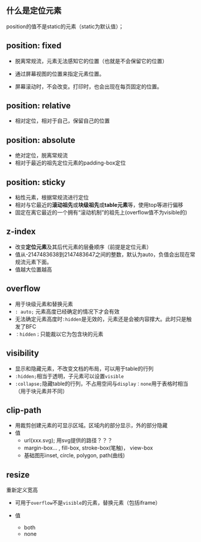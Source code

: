 ## 什么是定位元素

position的值不是static的元素（static为默认值）；

## position: fixed

- 脱离常规流，元素无法感知它的位置（也就是不会保留它的位置）

- 通过屏幕视图的位置来指定元素位置。
- 屏幕滚动时，不会改变。打印时，也会出现在每页固定的位置。



## position: relative

- 相对定位，相对于自己，保留自己的位置



## position: absolute

- 绝对定位，脱离常规流
- 相对于最近的祖先定位元素的padding-box定位



## position: sticky

- 粘性元素，根据常规流进行定位
- 相对与它最近的**滚动祖先**或**块级祖先**或**table元素**等，使用top等进行偏移
- 固定在离它最近的一个拥有“滚动机制”的祖先上(overflow值不为visible的)



##  z-index

- 改变**定位元素**及其后代元素的层叠顺序（前提是定位元素）
- 值从-2147483638到2147483647之间的整数，默认为auto，负值会出现在常规流元素下面。
- 值越大位置越高

## overflow

- 用于块级元素和替换元素
- `: auto;` 元素高度已经确定的情况下才会有效
- 无法确定元素高度时`:hidden`是无效的，元素还是会被内容撑大。此时只是触发了BFC
- `：hidden；`只能裁以它为包含块的元素



## visibility

- 显示和隐藏元素，不改变文档的布局，可以用于table的行列
- `:hidden;`相当于透明，子元素可以设置`visible`
- `:collapse;`隐藏table的行列，不占用空间与`display：none`用于表格时相当（用于块元素并不同）



## clip-path

- 用裁剪创建元素的可显示区域。区域内的部分显示，外的部分隐藏
- 值
  - url(xxx.svg); 用svg提供的路径？？？
  - margin-box... , fill-box, stroke-box(笔触)， view-box
  - 基础图形inset, circle, polygon, path(曲线)



## resize

重新定义宽高

- 可用于`overflow`不是`visible`的元素，替换元素（包括iframe）

- 值
  - both
  - none

